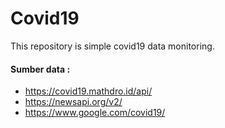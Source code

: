 # Covid19
This repository is simple covid19 data monitoring.

#### Sumber data : 
- https://covid19.mathdro.id/api/
- https://newsapi.org/v2/
- https://www.google.com/covid19/
